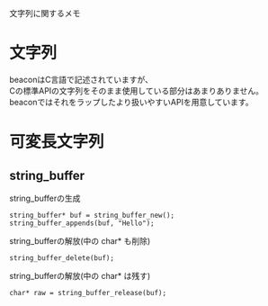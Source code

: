 文字列に関するメモ

# 文字列
beaconはC言語で記述されていますが、  
Cの標準APIの文字列をそのまま使用している部分はあまりありません。  
beaconではそれをラップしたより扱いやすいAPIを用意しています。

# 可変長文字列
## string_buffer
string_bufferの生成
````
string_buffer* buf = string_buffer_new();
string_buffer_appends(buf, "Hello");
````
string_bufferの解放(中の char* も削除)
````
string_buffer_delete(buf);
````
string_bufferの解放(中の char* は残す)
````
char* raw = string_buffer_release(buf);
````